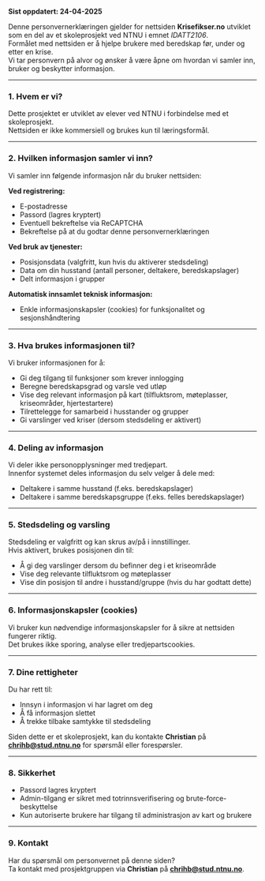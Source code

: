 **Sist oppdatert: 24-04-2025**

Denne personvernerklæringen gjelder for nettsiden **Krisefikser.no** utviklet som en del av et skoleprosjekt ved NTNU i emnet *IDATT2106*.  
Formålet med nettsiden er å hjelpe brukere med beredskap før, under og etter en krise.  
Vi tar personvern på alvor og ønsker å være åpne om hvordan vi samler inn, bruker og beskytter informasjon.

---

### 1. Hvem er vi?

Dette prosjektet er utviklet av elever ved NTNU i forbindelse med et skoleprosjekt.  
Nettsiden er ikke kommersiell og brukes kun til læringsformål.

---

### 2. Hvilken informasjon samler vi inn?

Vi samler inn følgende informasjon når du bruker nettsiden:

**Ved registrering:**
- E-postadresse  
- Passord (lagres kryptert)  
- Eventuell bekreftelse via ReCAPTCHA  
- Bekreftelse på at du godtar denne personvernerklæringen  

**Ved bruk av tjenester:**
- Posisjonsdata (valgfritt, kun hvis du aktiverer stedsdeling)  
- Data om din husstand (antall personer, deltakere, beredskapslager)  
- Delt informasjon i grupper  

**Automatisk innsamlet teknisk informasjon:**
- Enkle informasjonskapsler (cookies) for funksjonalitet og sesjonshåndtering  

---

### 3. Hva brukes informasjonen til?

Vi bruker informasjonen for å:
- Gi deg tilgang til funksjoner som krever innlogging  
- Beregne beredskapsgrad og varsle ved utløp  
- Vise deg relevant informasjon på kart (tilfluktsrom, møteplasser, kriseområder, hjertestartere)  
- Tilrettelegge for samarbeid i husstander og grupper  
- Gi varslinger ved kriser (dersom stedsdeling er aktivert)  

---

### 4. Deling av informasjon

Vi deler ikke personopplysninger med tredjepart.  
Innenfor systemet deles informasjon du selv velger å dele med:
- Deltakere i samme husstand (f.eks. beredskapslager)  
- Deltakere i samme beredskapsgruppe (f.eks. felles beredskapslager)  

---

### 5. Stedsdeling og varsling

Stedsdeling er valgfritt og kan skrus av/på i innstillinger.  
Hvis aktivert, brukes posisjonen din til:
- Å gi deg varslinger dersom du befinner deg i et kriseområde  
- Vise deg relevante tilfluktsrom og møteplasser  
- Vise din posisjon til andre i husstand/gruppe (hvis du har godtatt dette)  

---

### 6. Informasjonskapsler (cookies)

Vi bruker kun nødvendige informasjonskapsler for å sikre at nettsiden fungerer riktig.  
Det brukes ikke sporing, analyse eller tredjepartscookies.

---

### 7. Dine rettigheter

Du har rett til:
- Innsyn i informasjon vi har lagret om deg  
- Å få informasjon slettet  
- Å trekke tilbake samtykke til stedsdeling  

Siden dette er et skoleprosjekt, kan du kontakte **Christian** på **chrihb@stud.ntnu.no** for spørsmål eller forespørsler.

---

### 8. Sikkerhet

- Passord lagres kryptert  
- Admin-tilgang er sikret med totrinnsverifisering og brute-force-beskyttelse  
- Kun autoriserte brukere har tilgang til administrasjon av kart og brukere  

---

### 9. Kontakt

Har du spørsmål om personvernet på denne siden?  
Ta kontakt med prosjektgruppen via **Christian** på **chrihb@stud.ntnu.no**.

